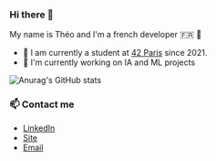 ### Hi there 👋

My name is Théo and I'm a french developer 🇫🇷 🥖

- :school: I am currently a student at [42 Paris](https://42.fr/) since 2021.
- :robot: I'm currently working on IA and ML projects

![Anurag's GitHub stats](https://github-readme-stats.vercel.app/api?username=tsannie&count_private=true&show_icons=true&theme=dark)

### 📫 Contact me

- [LinkedIn](https://www.linkedin.com/in/th%C3%A9o-sannie-285744252/)
- [Site](https://sannie.fr/)
- [Email](mailto:theo@sannie.fr)
